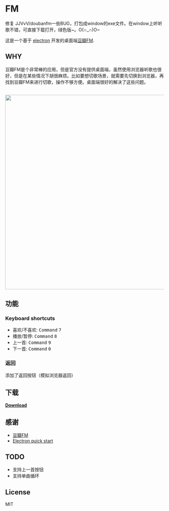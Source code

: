 
# FM 

修复 JJVvV/doubanfm一些BUG，打包成window的exe文件。在window上听听歌不错，可直接下载打开，绿色版~。O(∩_∩)O~

这是一个基于 [electron](https://github.com/electron/electron) 开发的桌面端[豆瓣FM](https://douban.fm).

## WHY

豆瓣FM是个非常棒的应用，但是官方没有提供桌面端，虽然使用浏览器听歌也很好，但是在某些情况下胡很麻烦。比如要想切歌场景，就需要先切换到浏览器，再找到豆瓣FM来进行切歌，操作不够方便。桌面端很好的解决了这些问题。


<br>
<div align="center">
	<a href="https://github.com/jjvvv/doubanfm/releases/latest" align="center">
		<img src="media/doubanfm.png" width="617">
	</a>
</div>


## 功能

### Keyboard shortcuts

- 喜欢/不喜欢: <kbd>Command</kbd> <kbd>7</kbd>
- 播放/暂停: <kbd>Command</kbd> <kbd>8</kbd>
- 上一首: <kbd>Command</kbd> <kbd>9</kbd>
- 下一首: <kbd>Command</kbd> <kbd>0</kbd>

### 返回
添加了返回按钮（模拟浏览器返回）



## 下载

[**Download**](https://github.com/mars-men/Douban.FM/releases/tag/1.0.0)


## 感谢

- [豆瓣FM](https://douban.fm)
- [Electron quick start](https://github.com/electron/electron-quick-start)

## TODO

* 支持上一首按钮
* 支持单曲循环

## License

MIT
